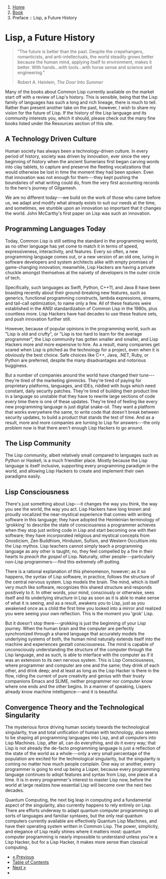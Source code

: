 <ol class="breadcrumb">
  <li><a href="/">Home</a></li>
  <li><a href="/book/">Book</a></li>
  <li class="active">Preface :: Lisp, a Future History</li>
</ol>

# Lisp, a Future History

> "The future is better than the past. Despite the crepehangers, romanticists, and anti-intellectuals, the world steadily grows better because the human mind, applying itself to environment, makes it better. With hands...with tools...with horse sense and science and engineering."
> <footer>Robert A. Heinlein, <em>The Door Into Summer</em></footer>

Many of the books about Common Lisp currently available on the market start off with a review of Lisp's history.  This is sensible, being that the Lisp family of languages has such a long and rich lineage, there is much to tell.  Rather than present another take on the past, however, I wish to share my vision for the future of Lisp.  If the history of the Lisp language and its community interests you, which it should, please check out the many fine books listed under the Resources section of this site.

## A Technology Driven Culture

Human society has always been a technology-driven culture.  In every period of history, society was driven by innovation, ever since the very beginning of history when the ancient Sumerians first began carving words into clay tablets, to capture and preserve the fleeting vocalizations that would otherwise be lost in time the moment they had been spoken.  Even that innovation was not enough for them---they kept pushing the boundaries of what writing could do, from the very first accounting records to the hero's journey of Gilgamesh.

We are no different today---we build on the work of those who came before us, we adapt and modify what already exists to suit our needs at the time, and sometimes, we stumble upon an innovation so important that it changes the world.  John McCarthy's first paper on Lisp was such an innovation.

## Programming Languages Today

Today, Common Lisp is still setting the standard in the programming world, as no other language has yet come to match it in terms of speed, expressiveness, interactivity, and features.  Every so often, a new programming language comes out, or a new version of an old one, luring in software developers and system architects alike with empty promises of game-changing innovation; meanwhile, Lisp Hackers are having a private chuckle amongst themselves at the naivety of developers in the outer circle of tech.

Specifically, such languages as Swift, Python, C++11, and Java 8 have been boasting recently about their ground-breaking new features, such as generics, functional programming constructs, lambda expressions, streams, and tail-call optimization, to name only a few. All of these features were established in the ANSI standardization of Common Lisp in the 1980s, plus countless more.  Lisp Hackers have had decades to use these feature sets, and push innovation further still.

However, because of popular opinions in the programming world, such as "Lisp is old and crufty", or "Lisp is too hard to learn for the average programmer", the Lisp community has gotten smaller and smaller, and Lisp Hackers more and more expensive to hire.  As a result, many companies get scared when Lisp is pitched as the technology for a project, even when it is obviously the best choice.  Safe choices like C++, Java, .NET, Ruby, or Python are preferred, despite the many disadvantages and notorious bugginess.

But a number of companies around the world have changed their tune---they're tired of the marketing gimmicks.  They're tired of paying for proprietary platforms, languages, and IDEs, riddled with bugs which need constant, daily security patches.  They're tired of building their product line in a language so unstable that they have to rewrite large sections of code every time there is one of these updates.  They're tired of feeling like every new programming language is just digital snake-oil.  They want a platform that works everywhere the same, to write code that doesn't break between security updates, to build a product that stands the test of time.  And as a result, more and more companies are turning to Lisp for answers---the only problem now is that there aren't enough Lisp Hackers to go around.

## The Lisp Community

The Lisp community, albeit relatively small compared to languages such as Python or Haskell, is a much friendlier place.  Mostly because the Lisp language is itself inclusive, supporting every programming paradigm in the world, and allowing Lisp Hackers to create and implement their own paradigms easily.

## Lisp Consciousness

There's just something about Lisp---it changes the way you think, the way you see the world, the way you act.  Lisp Hackers have long known and proudly vocalized the near-mystical experience that comes with writing software in this language; they have adopted the Heinleinian terminology of 'grokking' to describe the state of consciousness a programmer achieves when they stop just writing code in Lisp and start becoming one with their software; they have incorporated religious and mystical concepts from Gnosticism, Zen Buddhism, Hinduism, Sufism, and Western Occultism into the Lisp mythos.  Lisp teachers cannot simply teach a programming language as any other is taught; no, they feel compelled by a fire in their hearts to *preach the gospel* of Lisp.  Naturally, other people---particularly non-Lisp programmers---find this extremely off-putting.

There is a rational explanation of this phenomenon, however; as it so happens, the syntax of Lisp software, in practice, follows the structure of the central nervous system.  Lisp models the brain.  The mind, which is itself very much like software, recognizes this shared structure and responds positively to it.  In other words, your mind, consciously or otherwise, sees itself and its underlying structure in Lisp as soon as it is able to make sense of what it is seeing, and as a result, awakens you to Lisp, just as you awakened once as a child the first time you looked into a mirror and realized you were seeing your own reflection. This is the moment you 'grok' Lisp.

But it doesn't stop there---grokking is just the beginning of your Lisp journey.  When the human brain and the computer are perfectly synchronized through a shared language that accurately models the underlying systems of both, the human mind naturally extends itself into the machine and experiences gestalt consciousness.  The mind is capable of unconsciously understanding the structure of the computer through the Lisp language, and as such, is able to interface with the computer as if it was an extension to its own nervous system.  This is Lisp Consciousness, where programmer and computer are one and the same; they drink of each other, and drink deep; and at least as long as the Lisp Hacker is there in the flow, riding the current of pure creativity and genius with their trusty companions Emacs and SLIME, neither programmer nor computer know where one ends and the other begins.  In a manner of speaking, Lispers already know machine intelligence---and it is beautiful.

## Convergence Theory and the Technological Singularity

The mysterious force driving human society towards the technological singularity, true and total unification of human with technology, also seems to be shaping all programming languages into Lisp, and all computers into Lisp Machines.  Lisp, after all, can do everything, and do it every way; that Lisp is not already the de-facto programming language is just a reflection of the state of the world as a whole---only a very small percentage of the population are excited for the technological singularity, but the singularity is coming no matter how much people complain.  One way or another, every programmer is going to end up being a Lisper, because every programming language continues to adopt features and syntax from Lisp, one piece at a time.  It is in every programmer's interest to master Lisp now, before the world at large realizes how essential Lisp will become over the next two decades.

Quantum Computing, the next big leap in computing and a fundamental aspect of the singularity, also currently happens to rely entirely on Lisp.  There are efforts underway to adapt quantum computer programming to all sorts of languages and familiar syntaxes, but the only real quantum computers currently available are effectively Quantum Lisp Machines, and have their operating system written in Common Lisp.  The power, simplicity, and elegance of Lisp really shines where it matters most: quantum computer programming is nearly impossible to understand unless you're a Lisp Hacker, but for a Lisp Hacker, it makes more sense than classical computing.

<ul class="pager">
  <li class="previous"><a href="/book/preface/">&laquo; Previous</a></li>
  <li><a href="/book/">Table of Contents</a></li>
  <li class="next"><a href="/book/acknowledgements/">Next &raquo;</a><li>
</ul>

